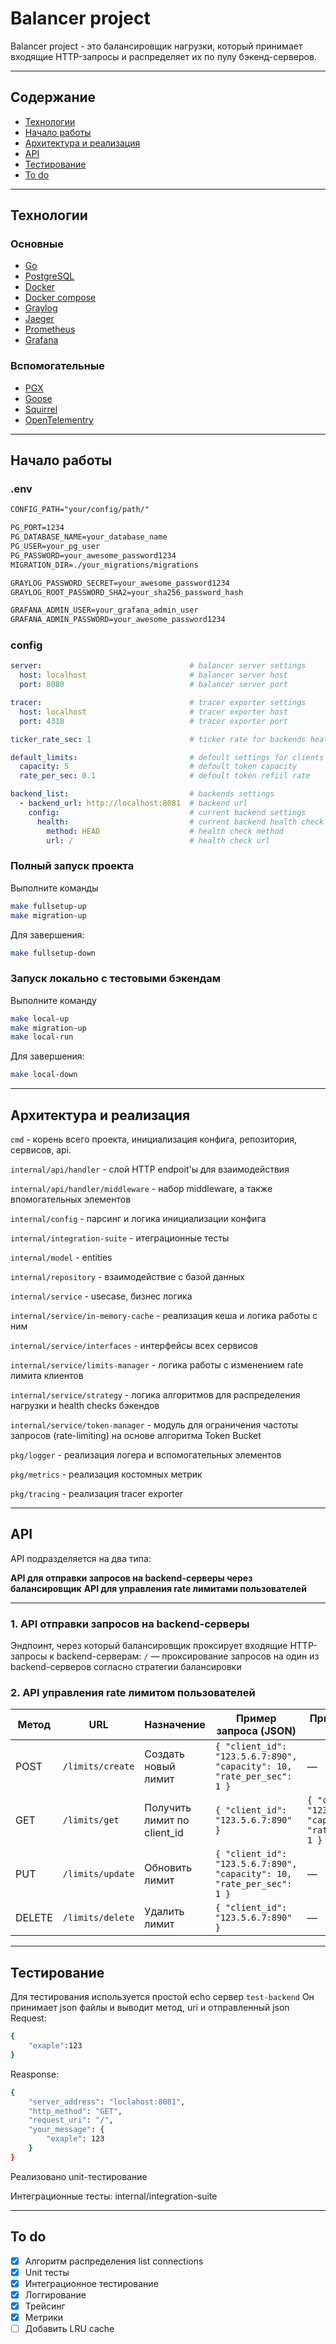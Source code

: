 # Balancer project
Balancer project - это балансировщик нагрузки, который принимает входящие HTTP-запросы и распределяет их по пулу бэкенд-серверов.

---

## Содержание
- [Технологии](#технологии)
- [Начало работы](#начало-работы)
- [Архитектура и реализация](#архитектура-и-реализация)
- [API](#api)
- [Тестирование](#тестирование)
- [To do](#to-do)

---

## Технологии
### Основные
- [Go](https://github.com/golang/go)
- [PostgreSQL](https://github.com/postgres/postgres)
- [Docker](https://github.com/docker)
- [Docker compose](https://github.com/docker/compose)
- [Graylog](https://graylog.org/)
- [Jaeger](https://www.jaegertracing.io/)
- [Prometheus](https://prometheus.io/)
- [Grafana](https://grafana.com/)

### Вспомогательные
- [PGX](https://github.com/jackc/pgx)
- [Goose](https://github.com/pressly/goose)
- [Squirrel](https://github.com/Masterminds/squirrel)
- [OpenTelementry](https://opentelemetry.io/)

---

## Начало работы

### .env
```txt
CONFIG_PATH="your/config/path/"

PG_PORT=1234
PG_DATABASE_NAME=your_database_name
PG_USER=your_pg_user
PG_PASSWORD=your_awesome_password1234
MIGRATION_DIR=./your_migrations/migrations

GRAYLOG_PASSWORD_SECRET=your_awesome_password1234
GRAYLOG_ROOT_PASSWORD_SHA2=your_sha256_password_hash

GRAFANA_ADMIN_USER=your_grafana_admin_user
GRAFANA_ADMIN_PASSWORD=your_awesome_password1234
```

### config
```yaml
server:                                 # balancer server settings
  host: localhost                       # balancer server host
  port: 8080                            # balancer server port

tracer:                                 # tracer exporter settings
  host: localhost                       # tracer exporter host
  port: 4318                            # tracer exporter port

ticker_rate_sec: 1                      # ticker rate for backends heath check

default_limits:                         # defoult settings for clients limits
  capacity: 5                           # defoult token capacity
  rate_per_sec: 0.1                     # defoult token refiil rate

backend_list:                           # backends settings
  - backend_url: http://localhost:8081  # backend url
    config:                             # current backend settings
      health:                           # current backend health check settings
        method: HEAD                    # health check method
        url: /                          # health check url
```

### Полный запуск проекта

Выполните команды
```sh
make fullsetup-up
make migration-up
```

Для завершения:
```sh
make fullsetup-down
```

### Запуск локально с тестовыми бэкендам

Выполните команду
```sh
make local-up
make migration-up
make local-run
```

Для завершения:
```sh
make local-down
```

---

## Архитектура и реализация

```cmd``` - корень всего проекта, инициализация конфига, репозитория, сервисов, api.

```internal/api/handler``` - слой HTTP endpoit'ы для взаимодействия

```internal/api/handler/middleware``` - набор middleware, а также впомогательных элементов

```internal/config``` - парсинг и логика инициализации конфига

```internal/integration-suite``` - итеграционные тесты

```internal/model``` - entities

```internal/repository``` - взаимодействие с базой данных

```internal/service``` - usecase, бизнес логика

```internal/service/in-memory-cache``` - реализация кеша и логика работы с ним

```internal/service/interfaces``` - интерфейсы всех сервисов

```internal/service/limits-manager``` - логика работы с изменением rate лимита клиентов

```internal/service/strategy``` - логика алгоритмов для распределения нагрузки и health checks бэкендов

```internal/service/token-manager``` - модуль для ограничения частоты запросов (rate-limiting) на основе алгоритма Token Bucket

```pkg/logger``` - реализация логера и вспомогательных элементов

```pkg/metrics``` - реализация костомных метрик

```pkg/tracing``` - реализация tracer exporter

---

## API

API подразделяется на два типа:

**API для отправки запросов на backend-серверы через балансировщик**
**API для управления rate лимитами пользователей**

---

### 1. API отправки запросов на backend-серверы

Эндпоинт, через который балансировщик проксирует входящие HTTP-запросы к backend-серверам:
`/` — проксирование запросов на один из backend-серверов согласно стратегии балансировки

### 2. API управления rate лимитом пользователей

| Метод  | URL                | Назначение                         | Пример запроса (JSON)                                                         | Пример ответа (JSON)                                                      | Код ответа      |
|--------|--------------------|------------------------------------|-------------------------------------------------------------------------------|---------------------------------------------------------------------------|-----------------|
| POST   | `/limits/create`   | Создать новый лимит                | ```{ "client_id": "123.5.6.7:890", "capacity": 10, "rate_per_sec": 1 }```     | —                                                                         | `201 Created`   |
| GET    | `/limits/get`      | Получить лимит по client_id        | ```{ "client_id": "123.5.6.7:890" }```                                        | ```{ "client_id": "123.5.6.7:890", "capacity": 10, "rate_per_sec": 1 }``` | `200 OK`        |
| PUT    | `/limits/update`   | Обновить лимит                     | ```{ "client_id": "123.5.6.7:890", "capacity": 10, "rate_per_sec": 1 }```     | —                                                                         | `204 NoContent` |
| DELETE | `/limits/delete`   | Удалить лимит                      | ```{ "client_id": "123.5.6.7:890" }```                                        | —                                                                         | `204 NoContent` |

---

## Тестирование
Для тестирования используется простой echo сервер ```test-backend```
Он принимает json файлы и выводит метод, uri и отправленный json
Request:
```sh
{
    "exaple":123
}
```
Reasponse:
```sh
{
    "server_address": "loclahost:8081",
    "http_method": "GET",
    "request_uri": "/",
    "your_message": {
        "exaple": 123
    }
}
```

Реализовано unit-тестирование

Интеграционные тесты:
internal/integration-suite

---

## To do
- [x] Алгоритм распределения list connections
- [x] Unit тесты
- [x] Интеграционное тестирование
- [X] Логгирование
- [X] Трейсинг
- [X] Метрики
- [ ] Добавить LRU cache
